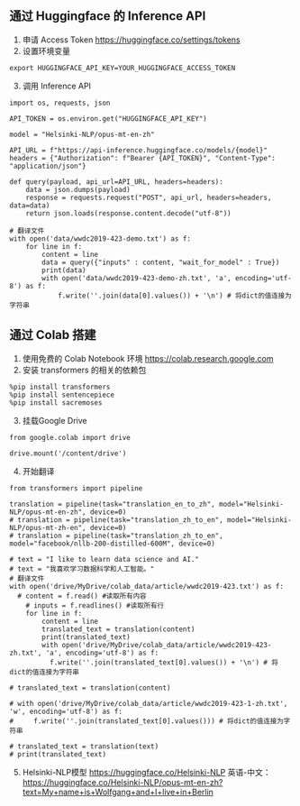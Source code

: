 ## 通过 Huggingface 的 Inference API
1. 申请 Access Token
https://huggingface.co/settings/tokens
2. 设置环境变量
```
export HUGGINGFACE_API_KEY=YOUR_HUGGINGFACE_ACCESS_TOKEN
```
3. 调用 Inference API
```
import os, requests, json

API_TOKEN = os.environ.get("HUGGINGFACE_API_KEY")

model = "Helsinki-NLP/opus-mt-en-zh"

API_URL = f"https://api-inference.huggingface.co/models/{model}"
headers = {"Authorization": f"Bearer {API_TOKEN}", "Content-Type": "application/json"}

def query(payload, api_url=API_URL, headers=headers):
    data = json.dumps(payload)
    response = requests.request("POST", api_url, headers=headers, data=data)
    return json.loads(response.content.decode("utf-8"))

# 翻译文件
with open('data/wwdc2019-423-demo.txt') as f:
    for line in f:
        content = line
        data = query({"inputs" : content, "wait_for_model" : True})
        print(data)
        with open('data/wwdc2019-423-demo-zh.txt', 'a', encoding='utf-8') as f:
            f.write(''.join(data[0].values()) + '\n') # 将dict的值连接为字符串
```
## 通过 Colab 搭建
1. 使用免费的 Colab Notebook 环境
https://colab.research.google.com
2. 安装 transformers 的相关的依赖包
```
%pip install transformers
%pip install sentencepiece
%pip install sacremoses
```
3. 挂载Google Drive
```
from google.colab import drive

drive.mount('/content/drive')
```
4. 开始翻译
```
from transformers import pipeline

translation = pipeline(task="translation_en_to_zh", model="Helsinki-NLP/opus-mt-en-zh", device=0)
# translation = pipeline(task="translation_zh_to_en", model="Helsinki-NLP/opus-mt-zh-en", device=0)
# translation = pipeline(task="translation_zh_to_en", model="facebook/nllb-200-distilled-600M", device=0)

# text = "I like to learn data science and AI."
# text = "我喜欢学习数据科学和人工智能。"
# 翻译文件
with open('drive/MyDrive/colab_data/article/wwdc2019-423.txt') as f:
  # content = f.read() #读取所有内容
    # inputs = f.readlines() #读取所有行
    for line in f:
        content = line
        translated_text = translation(content)
        print(translated_text)
        with open('drive/MyDrive/colab_data/article/wwdc2019-423-zh.txt', 'a', encoding='utf-8') as f:
          f.write(''.join(translated_text[0].values()) + '\n') # 将dict的值连接为字符串

# translated_text = translation(content)

# with open('drive/MyDrive/colab_data/article/wwdc2019-423-1-zh.txt', 'w', encoding='utf-8') as f:
#     f.write(''.join(translated_text[0].values())) # 将dict的值连接为字符串

# translated_text = translation(text)
# print(translated_text)
```
5. Helsinki-NLP模型
https://huggingface.co/Helsinki-NLP
英语-中文：
https://huggingface.co/Helsinki-NLP/opus-mt-en-zh?text=My+name+is+Wolfgang+and+I+live+in+Berlin